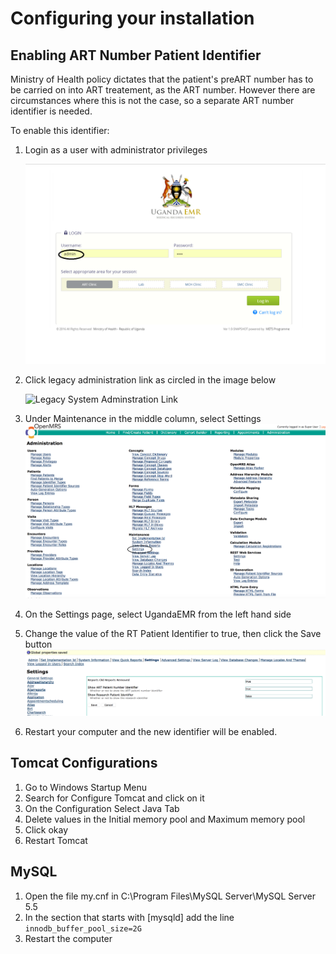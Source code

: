 # Configuring your installation

## Enabling ART Number Patient Identifier

Ministry of Health policy dictates that the patient's preART number has to be carried on into ART treatement, as the ART number. However there are circumstances where this is not the case, so a separate ART number identifier is needed.

To enable this identifier:

1. Login as a user with administrator privileges

   ![Login](images/log_in_as_admin_link.png)

2. Click legacy administration link as circled in the image below

   ![Legacy System Adminstration Link](../assets/legacy_system_administration_link.png)

3. Under Maintenance in the middle column, select Settings ![Settings Link](../images/settings.png)
4. On the Settings page, select UgandaEMR from the left hand side
5. Change the value of the RT Patient Identifier to true, then click the Save button ![ART Patient Identifier Global Property](../images/global_property_art_patient_identifier.png)
6. Restart your computer and the new identifier will be enabled.

## Tomcat Configurations

1. Go to Windows Startup Menu
2. Search for Configure Tomcat and click on it
3. On the Configuration Select Java Tab
4. Delete values in the Initial memory pool and Maximum memory pool
5. Click okay
6. Restart Tomcat

## MySQL

1. Open the file my.cnf in C:\Program Files\MySQL Server\MySQL Server 5.5
2. In the section that starts with \[mysqld\] add the line `innodb_buffer_pool_size=2G`
3. Restart the computer 

